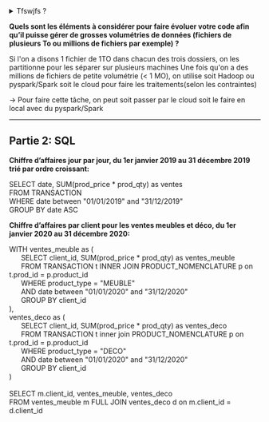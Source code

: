 <details>
  <summary>Tfswjfs ?</summary>
  
  J'ai appliqué le chiffrement de césar avec une clé de 1 -> évite de référencer la page.
</details>

**Quels sont les éléments à considérer pour faire évoluer votre code afin qu’il puisse gérer de grosses
volumétries de données (fichiers de plusieurs To ou millions de fichiers par exemple) ?**

Si l'on a disons 1 fichier de 1TO dans chacun des trois dossiers, on les partitionne pour les séparer sur plusieurs machines
Une fois qu'on a des millions de fichiers de petite volumétrie (< 1 MO), on utilise soit Hadoop ou pyspark/Spark soit le cloud pour faire les traitements(selon les contraintes)

-> Pour faire cette tâche, on peut soit passer par le cloud soit le faire en local avec du pyspark/Spark

---
## Partie 2: SQL

**Chiffre d’affaires jour par jour, du 1er janvier 2019 au 31 décembre 2019 trié par ordre croissant:**

SELECT date, SUM(prod_price * prod_qty) as ventes <br>
FROM TRANSACTION <br>
WHERE date between "01/01/2019" and "31/12/2019" <br>
GROUP BY date ASC


**Chiffre d’affaires par client pour les ventes meubles et déco, du 1er janvier 2020 au 31 décembre 2020:**

WITH ventes_meuble as ( <br>
&nbsp;&nbsp;&nbsp;&nbsp;&nbsp; SELECT client_id, SUM(prod_price * prod_qty) as ventes_meuble <br>
&nbsp;&nbsp;&nbsp;&nbsp;&nbsp; FROM TRANSACTION t INNER JOIN PRODUCT_NOMENCLATURE p on t.prod_id = p.product_id <br>
&nbsp;&nbsp;&nbsp;&nbsp;&nbsp; WHERE product_type = "MEUBLE" <br>
&nbsp;&nbsp;&nbsp;&nbsp;&nbsp; AND date between "01/01/2020" and "31/12/2020" <br>
&nbsp;&nbsp;&nbsp;&nbsp;&nbsp; GROUP BY client_id <br>
), <br>
ventes_deco as ( <br>
&nbsp;&nbsp;&nbsp;&nbsp;&nbsp; SELECT client_id, SUM(prod_price * prod_qty) as ventes_deco <br>
&nbsp;&nbsp;&nbsp;&nbsp;&nbsp; FROM TRANSACTION t inner join PRODUCT_NOMENCLATURE p on t.prod_id = p.product_id <br>
&nbsp;&nbsp;&nbsp;&nbsp;&nbsp; WHERE product_type = "DECO" <br>
&nbsp;&nbsp;&nbsp;&nbsp;&nbsp; AND date between "01/01/2020" and "31/12/2020" <br>
&nbsp;&nbsp;&nbsp;&nbsp;&nbsp; GROUP BY client_id <br>
) <br> <br>
SELECT m.client_id, ventes_meuble, ventes_deco <br>
FROM ventes_meuble m FULL JOIN ventes_deco d on m.client_id = d.client_id
